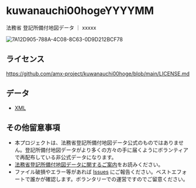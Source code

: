 # kuwanauchi00hogeYYYYMM
法務省 登記所備付地図データ ｜ xxxxx

![7A12D905-788A-4C08-8C63-0D9D212BCF78](https://user-images.githubusercontent.com/416977/214225195-ce28d8b0-02d3-4db9-8400-170a74718302.png)

## ライセンス
https://github.com/amx-project/kuwanauchi00hoge/blob/main/LICENSE.md

## データ
* [XML](https://github.com/amx-project/kuwanauchi00hoge/tree/main/xml)

## その他留意事項
* 本プロジェクトは、法務省登記所備付地図データ公式のものではありません。登記所備付地図データがより多くの方々の手に届くようにボランティアで再配布している非公式データになります。
* [法務省登記所備付地図データに関するご案内](https://front.geospatial.jp/moj-chizu-xml-readme/)をお読みください。
* ファイル破損やエラー等があれば [Issues](https://github.com/amx-project/kuwanauchi/issues) にご報告ください。ベストエフォートで誰かが確認します。ボランタリーでの運営ですのでご留意ください。
